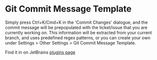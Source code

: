 # Git Commit Message Template
<!-- Plugin description -->
Simply press Ctrl+K/Cmd+K in the 'Commit Changes' dialogue, and the commit message will be prepopulated with the ticket/issue
that you are currently working on. This information will be extracted from your current branch, and uses predefined regex patterns,
 or you can create your own under Settings > Other Settings > Git Commit Message Template.
<!-- Plugin description end -->

Find it in on JetBrains [plugins page](https://plugins.jetbrains.com/plugin/14762-git-commit-message-template)
